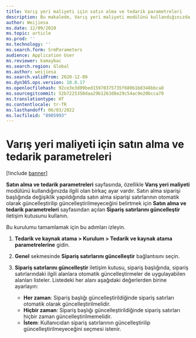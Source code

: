 ```yaml
---
title: Varış yeri maliyeti için satın alma ve tedarik parametreleri
description: Bu makalede, Varış yeri maliyeti modülünü kullandığınızda ilgili Satın alma ve tedarik parametrelerinin nasıl ayarlanacağı açıklanmaktadır.
author: Weijiesa
ms.date: 12/09/2020
ms.topic: article
ms.prod: ''
ms.technology: ''
ms.search.form: SrmParameters
audience: Application User
ms.reviewer: kamaybac
ms.search.region: Global
ms.author: weijiesa
ms.search.validFrom: 2020-12-09
ms.dyn365.ops.version: 10.0.17
ms.openlocfilehash: 92ce3e3d09bed15970375735f680b1b8348bbca8
ms.sourcegitcommit: 52b7225350daa29b1263d8e29c54ac9e20bcca70
ms.translationtype: HT
ms.contentlocale: tr-TR
ms.lasthandoff: 06/03/2022
ms.locfileid: "8905993"
---
```

# <a name="procurement-and-sourcing-parameters-for-landed-cost"></a>Varış yeri maliyeti için satın alma ve tedarik parametreleri

[!include [banner](../../includes/banner.md)]

**Satın alma ve tedarik parametreleri** sayfasında, özellikle **Varış yeri maliyeti** modülünü kullandığınızda ilgili olan birkaç ayar vardır. Satın alma siparişi başlığında değişiklik yapıldığında satın alma siparişi satırlarının otomatik olarak güncelleştirilip güncelleştirilmeyeceğini belirtmek için **Satın alma ve tedarik parametreleri** sayfasından açılan **Sipariş satırlarını güncelleştir** iletişim kutusunu kullanın.

Bu kurulumu tamamlamak için bu adımları izleyin.

1. **Tedarik ve kaynak atama \> Kurulum \> Tedarik ve kaynak atama parametrelerine** gidin.
1. **Genel** sekmesinde **Sipariş satırlarını güncelleştir** bağlantısını seçin.
1. **Sipariş satırlarını güncelleştir** iletişim kutusu, sipariş başlığında, sipariş satırlarındaki ilgili alanlara otomatik güncelleştirmeler de uygulayabilen alanları listeler. Listedeki her alanı aşağıdaki değerlerden birine ayarlayın:

    - **Her zaman**: Sipariş başlığı güncelleştirildiğinde sipariş satırları otomatik olarak güncelleştirilmelidir.
    - **Hiçbir zaman**: Sipariş başlığı güncelleştirildiğinde sipariş satırları hiçbir zaman güncelleştirilmemelidir.
    - **İstem**: Kullanıcıdan sipariş satırlarının güncelleştirilip güncelleştirilmeyeceğini seçmesi istenir.
